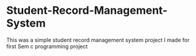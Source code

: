 # Student-Record-Management-System
This was a simple student record management system project I made for first Sem c programming project
